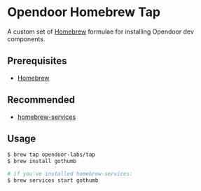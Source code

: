 # Opendoor Homebrew Tap

A custom set of [Homebrew](https://brew.sh) formulae for installing Opendoor dev components.

## Prerequisites

* [Homebrew](https://brew.sh)

## Recommended

* [homebrew-services](https://github.com/Homebrew/homebrew-services)

## Usage

```sh
$ brew tap opendoor-labs/tap
$ brew install gothumb

# if you've installed homebrew-services:
$ brew services start gothumb
```
